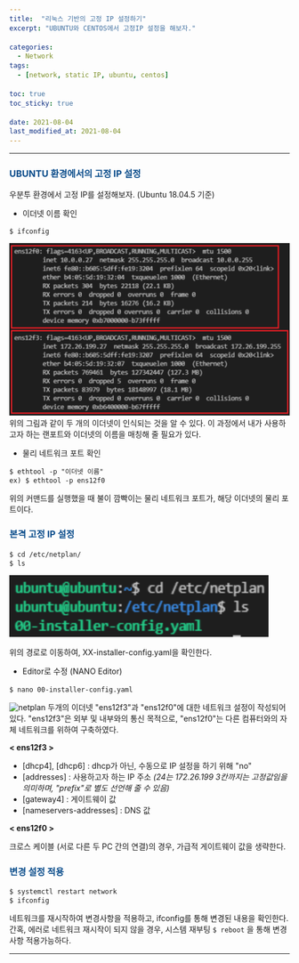 ```yaml
---
title:  "리눅스 기반의 고정 IP 설정하기"
excerpt: "UBUNTU와 CENTOS에서 고정IP 설정을 해보자."

categories:
  - Network
tags:
  - [network, static IP, ubuntu, centos]

toc: true
toc_sticky: true
 
date: 2021-08-04
last_modified_at: 2021-08-04
---
```


---

### <span style="color:#084B8A">UBUNTU 환경에서의 고정 IP 설정</span>

우분투 환경에서 고정 IP를 설정해보자. (Ubuntu 18.04.5 기준)

- 이더넷 이름 확인
```
$ ifconfig
```
![ifconfig result](/assets/images/2021-08-04-static-ip-setting/ifconfig.png)
위의 그림과 같이 두 개의 이더넷이 인식되는 것을 알 수 있다. 
이 과정에서 내가 사용하고자 하는 랜포트와 이더넷의 이름을 매칭해 줄 필요가 있다.

- 물리 네트워크 포트 확인
```
$ ethtool -p "이더넷 이름"
ex) $ ethtool -p ens12f0 
```
위의 커맨드를 실행했을 때 불이 깜빡이는 물리 네트워크 포트가, 해당 이더넷의 물리 포트이다. 

### <span style="color:#084B8A">본격 고정 IP 설정</span>

```
$ cd /etc/netplan/
$ ls
```
![netplan](/assets/images/2021-08-04-static-ip-setting/netplan.png)

위의 경로로 이동하여, XX-installer-config.yaml을 확인한다.

- Editor로 수정 (NANO Editor)

```$ nano 00-installer-config.yaml ```

![netplan](/assets/images/2021-08-04-static-ip-setting/config.yaml.png)
두개의 이더넷 "ens12f3"과 "ens12f0"에 대한 네트워크 설정이 작성되어 있다.
"ens12f3"은 외부 및 내부와의 통신 목적으로,
"ens12f0"는 다른 컴퓨터와의 자체 네트워크를 위하여 구축하였다.

**< ens12f3 >**
* [dhcp4], [dhcp6] : dhcp가 아닌, 수동으로 IP 설정을 하기 위해 "no"
* [addresses] : 사용하고자 하는 IP 주소
*(24는 172.26.199 3칸까지는 고정값임을 의미하며, "prefix"로 별도 선언해 줄 수 있음)*
* [gateway4] : 게이트웨이 값
* [nameservers-addresses] : DNS 값

**< ens12f0 >**

크로스 케이블 (서로 다른 두 PC 간의 연결)의 경우, 가급적 게이트웨이 값을 생략한다.

### <span style="color:#084B8A">변경 설정 적용</span>
```
$ systemctl restart network
$ ifconfig
```
네트워크를 재시작하여 변경사항을 적용하고, ifconfig를 통해 변경된 내용을 확인한다.
간혹, 에러로 네트워크 재시작이 되지 않을 경우, 시스템 재부팅 ```$ reboot``` 을 통해 변경사항 적용가능하다.
 
---
